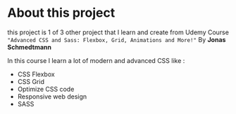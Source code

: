 # About this project

this project is 1 of 3 other project that I learn and create from Udemy Course
`"Advanced CSS and Sass: Flexbox, Grid, Animations and More!"` By **Jonas Schmedtmann**

In this course I learn a lot of modern and advanced CSS like :

- CSS Flexbox
- CSS Grid
- Optimize CSS code
- Responsive web design
- SASS